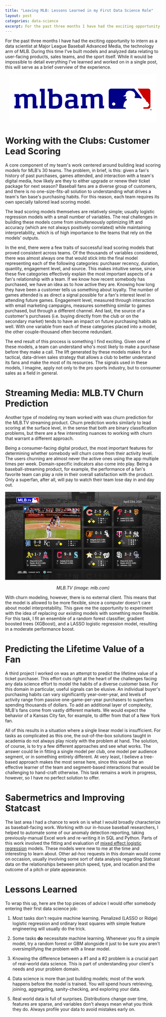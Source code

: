 ```yaml
---
title: "Leaving MLB: Lessons Learned in my First Data Science Role"
layout: post
categories: data-science
excerpt: For the past three months I have had the exciting opportunity to work as a data scientist at Major League Baseball Advanced Media, the technology arm of MLB. This post gives an overview of what I've been working on and the advice I would give a fellow first-time data scientist on their first day on the job. 
---
```

For the past three months I have had the exciting opportunity to intern as a data scientist at Major League Baseball Advanced Media, the technology arm of MLB. During this time I've built models and analyzed data relating to user-facing products, sales teams, and the sport itself. While it would be impossible to detail everything I've learned and worked on in a single post, this will serve as a brief overview of the experience. 
<p align = "center">
    <img src="/images/fulls/bam.png" alt>
</p>

# Working with the Clubs: Customer Lead Scoring 

A core component of my team's work centered around building lead scoring models for MLB's 30 teams. The problem, in brief, is this: given a fan's history of past purchases, games attended, and interaction with a team's digital media, how likely are they to either upgrade or renew their ticket package for next season? Baseball fans are a diverse group of customers, and there is no one-size-fits-all solution to understanding what drives a team's fan base's purchasing habits. For this reason, each team requires its own specially tailored lead scoring model.

The lead scoring models themselves are relatively simple; usually logistic regression models with a small number of variables. The real challenges in building these models come from simulteneously optimizing lift and accuracy (which are not always positively correlated) while maintaining interpretability, which is of high importance to the teams that rely on the models' outputs. 

In the end, there were a few traits of successful lead scoring models that proved consistent across teams. Of the thousands of variables considered, there was almost always one that would stick into the final model representing each of the following categories: purchaser recency, duration, quantity, engagement level, and source. This makes intuitive sense, since these five categories effectively explain the most important aspects of a fan's relationship with a team. If we know how recent somebody has purchased, we have an idea as to how active they are. Knowing how long they have been a customer tells us something about loyalty. The number of games attended is as direct a signal possible for a fan's interest level in attending future games. Engagement level, measured through interaction with email marketing campaigns, measures something similar to games purchased, but through a different channel. And last, the source of a customer's purchases (i.e. buying directly from the club or on the secondary market) tends to have an impact on future purchasing habits as well. With one variable from each of these categories placed into a model, the other couple-thousand often become redundant.  

The end result of this process is something I find exciting. Given one of these models, a team can understand who's most likely to make a purchase before they make a call. The lift generated by these models makes for a tactical, data-driven sales strategy that allows a club to better understand its fans and make the most of its resources. The signals used in these models, I imagine, apply not only to the pro sports industry, but to consumer sales as a field in general.

# Streaming Media: MLB.TV Churn Prediction

Another type of modeling my team worked with was churn prediction for the MLB.TV streaming product. Churn prediction works similarly to lead scoring at the surface level, in the sense that both are binary classification problems, but there are a few interesting nuances to working with churn that warrant a different approach.

Being a consumer-facing digital product, the most important features for determining whether somebody will churn come from their activity level. The users churning are almost never the active ones using the app multiple times per week. Domain-specific indicators also come into play. Being a baseball-streaming product, for example, the performance of a fan's favorite team can play a role in their overall satisfaction with the product. Only a superfan, after all, will pay to watch their team lose day in and day out. 

<p align = "center">
    <img src="/images/fulls/mlbtv.jpg" alt>
</p>
<p align="center">
    <em align="center">MLB.TV (image: mlb.com)</em>
</p>
With churn modeling, however, there is no external client. This means that the model is allowed to be more flexible, since a computer doesn't care about model interpretability. This gave me the opportunity to experiment with the idea of replacing our existing models with something more flexible. For this task, I fit an ensemble of a random forest classifier, gradient boosted trees (XGBoost), and a LASSO logistic regression model, resulting in a moderate performance boost.


# Predicting the Lifetime Value of a Fan
A third project I worked on was an attempt to predict the lifetime value of a ticket purchaser. This effort cuts right at the heart of the challenges facing any data science effort to model the habits of a diverse customer base. For this domain in particular, useful signals can be elusive. An individual buyer's purchasing habits can vary significantly year-over-year, and  levels of activity range from passive one-game-per-year purchasers to superfans spending thousands of dollars. To add an additional layer of complexity, MLB's fans come from vastly different markets. We would expect the behavior of a Kansas City fan, for example, to differ from that of a New York fan.

All of this results in a situation where a single linear model is insufficient. For tasks as complicated as this one, the out-of-the-box solutions taught in academia do not always play nicely with the problem at hand. The solution, of course, is to try a few different approaches and see what works. The answer could lie in fitting a single model per club, one model per audience segment, or in something entirely different. At very least, I believe a tree-based approach makes the most sense here, since this would be an effective learner of the team and segment-based interactions that would be challenging to hand-craft otherwise. This task remains a work in progress, however, so I have no perfect solution to offer. 

# Sabermetrics and Improving Statcast
The last area I had a chance to work on is what I would broadly characterize as baseball-facing work. Working with our in-house baseball researchers, I helped to automate some of our anomaly detection reporting, taking previously-manual Excel work and re-writing it in SQL and Python. Parts of this work involved the fitting and evaluation of [mixed effect logistic regression](https://stats.idre.ucla.edu/r/dae/mixed-effects-logistic-regression/) models. These models were new to me at the time and interesting to learn about. Other ad-hoc requests in this domain would come on occasion, usually involving some sort of data analysis regarding Statcast data on the relationships between pitch speed, type, and location and the outcome of a pitch or plate appearance. 

# Lessons Learned
To wrap this up, here are the top pieces of advice I would offer somebody entering their first data science job: 

1. Most tasks don't require machine learning. Penalized (LASSO or Ridge) logistic regression and ordinary least squares with simple feature engineering will usually do the trick. 

2. Some tasks __do__ necessitate machine learning. Whenever you fit a simple model, try a random forest or GBM alongside it just to be sure you aren't oversimplifying the problem with a linear model. 

3. Knowing the difference between a #1 and a #2 problem is a crucial part of real-world data science. This is part of understanding your client's needs and your problem domain. 

4. Data science is more than just building models; most of the work happens before the model is trained. You will spend hours retrieving, joining, aggregating, sanity-checking, and exploring your data.

5. Real world data is full of surprises. Distributions change over time, features are sparse, and variables don't always mean what you think they do. Always profile your data to avoid mistakes early on.  


















<div>
      <script>
  (function(i,s,o,g,r,a,m){i['GoogleAnalyticsObject']=r;i[r]=i[r]||function(){
  (i[r].q=i[r].q||[]).push(arguments)},i[r].l=1*new Date();a=s.createElement(o),
  m=s.getElementsByTagName(o)[0];a.async=1;a.src=g;m.parentNode.insertBefore(a,m)
  })(window,document,'script','https://www.google-analytics.com/analytics.js','ga');

  ga('create', 'UA-52953508-1', 'auto');
  ga('send', 'pageview');

</script>
</div>



